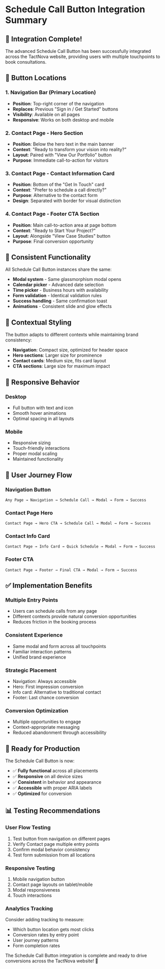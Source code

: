 # Schedule Call Button Integration Summary

## 🎯 **Integration Complete!**

The advanced Schedule Call Button has been successfully integrated across the TactNova website, providing users with multiple touchpoints to book consultations.

## 📍 **Button Locations**

### 1. **Navigation Bar** (Primary Location)
- **Position**: Top-right corner of the navigation
- **Replaces**: Previous "Sign in / Get Started" buttons
- **Visibility**: Available on all pages
- **Responsive**: Works on both desktop and mobile

### 2. **Contact Page - Hero Section**
- **Position**: Below the hero text in the main banner
- **Context**: "Ready to transform your vision into reality?"
- **Layout**: Paired with "View Our Portfolio" button
- **Purpose**: Immediate call-to-action for visitors

### 3. **Contact Page - Contact Information Card**
- **Position**: Bottom of the "Get In Touch" card
- **Context**: "Prefer to schedule a call directly?"
- **Purpose**: Alternative to the contact form
- **Design**: Separated with border for visual distinction

### 4. **Contact Page - Footer CTA Section**
- **Position**: Main call-to-action area at page bottom
- **Context**: "Ready to Start Your Project?"
- **Layout**: Alongside "View Case Studies" button
- **Purpose**: Final conversion opportunity

## 🔄 **Consistent Functionality**

All Schedule Call Button instances share the same:
- **Modal system** - Same glassmorphism modal opens
- **Calendar picker** - Advanced date selection
- **Time picker** - Business hours with availability
- **Form validation** - Identical validation rules
- **Success handling** - Same confirmation toast
- **Animations** - Consistent slide and glow effects

## 🎨 **Contextual Styling**

The button adapts to different contexts while maintaining brand consistency:
- **Navigation**: Compact size, optimized for header space
- **Hero sections**: Larger size for prominence
- **Contact cards**: Medium size, fits card layout
- **CTA sections**: Large size for maximum impact

## 📱 **Responsive Behavior**

### Desktop
- Full button with text and icon
- Smooth hover animations
- Optimal spacing in all layouts

### Mobile
- Responsive sizing
- Touch-friendly interactions
- Proper modal scaling
- Maintained functionality

## 🎯 **User Journey Flow**

### **Navigation Button**
```
Any Page → Navigation → Schedule Call → Modal → Form → Success
```

### **Contact Page Hero**
```
Contact Page → Hero CTA → Schedule Call → Modal → Form → Success
```

### **Contact Info Card**
```
Contact Page → Info Card → Quick Schedule → Modal → Form → Success
```

### **Footer CTA**
```
Contact Page → Footer → Final CTA → Modal → Form → Success
```

## ✅ **Implementation Benefits**

### **Multiple Entry Points**
- Users can schedule calls from any page
- Different contexts provide natural conversion opportunities
- Reduces friction in the booking process

### **Consistent Experience**
- Same modal and form across all touchpoints
- Familiar interaction patterns
- Unified brand experience

### **Strategic Placement**
- Navigation: Always accessible
- Hero: First impression conversion
- Info card: Alternative to traditional contact
- Footer: Last chance conversion

### **Conversion Optimization**
- Multiple opportunities to engage
- Context-appropriate messaging
- Reduced abandonment through accessibility

## 🚀 **Ready for Production**

The Schedule Call Button is now:
- ✅ **Fully functional** across all placements
- ✅ **Responsive** on all device sizes
- ✅ **Consistent** in behavior and appearance
- ✅ **Accessible** with proper ARIA labels
- ✅ **Optimized** for conversion

## 📊 **Testing Recommendations**

### **User Flow Testing**
1. Test button from navigation on different pages
2. Verify Contact page multiple entry points
3. Confirm modal behavior consistency
4. Test form submission from all locations

### **Responsive Testing**
1. Mobile navigation button
2. Contact page layouts on tablet/mobile
3. Modal responsiveness
4. Touch interactions

### **Analytics Tracking**
Consider adding tracking to measure:
- Which button location gets most clicks
- Conversion rates by entry point
- User journey patterns
- Form completion rates

The Schedule Call Button integration is complete and ready to drive conversions across the TactNova website! 🎉
